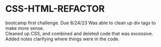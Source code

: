 # CSS-HTML-REFACTOR
bootcamp first challenge. Due 8/24/23
Was able to clean up div tags to make more sense.  
Cleaned up CSS, and combined and deleted code that was excessive.
Added notes clarifying where things were in the code.
